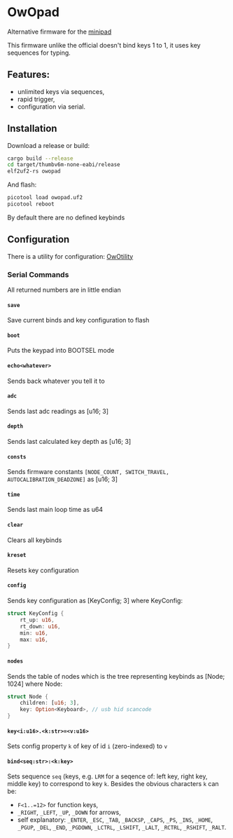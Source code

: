 # OwOpad

Alternative firmware for the [minipad](https://github.com/minipadkb/minipad)

This firmware unlike the official doesn't bind keys 1 to 1, it uses key sequences for typing.

## Features:
* unlimited keys via sequences,
* rapid trigger,
* configuration via serial.

## Installation

Download a release or build:
```bash
cargo build --release
cd target/thumbv6m-none-eabi/release
elf2uf2-rs owopad
```

And flash:
```bash
picotool load owopad.uf2
picotool reboot
```

By default there are no defined keybinds

## Configuration

There is a utility for configuration: [OwOtility](https://github.com/chrontax/owotility)

### Serial Commands
All returned numbers are in little endian

#### `save`
Save current binds and key configuration to flash

#### `boot`
Puts the keypad into BOOTSEL mode

#### `echo<whatever>`
Sends back whatever you tell it to

#### `adc`
Sends last adc readings as [u16; 3]

#### `depth`
Sends last calculated key depth as [u16; 3]

#### `consts`
Sends firmware constants `[NODE_COUNT, SWITCH_TRAVEL, AUTOCALIBRATION_DEADZONE]` as [u16; 3]

#### `time`
Sends last main loop time as u64

#### `clear`
Clears all keybinds

#### `kreset`
Resets key configuration

#### `config`
Sends key configuration as [KeyConfig; 3] where KeyConfig:
```rust
struct KeyConfig {
    rt_up: u16,
    rt_down: u16,
    min: u16,
    max: u16,
}
```

#### `nodes`
Sends the table of nodes which is the tree representing keybinds as [Node; 1024] where Node:
```rust
struct Node {
    children: [u16; 3],
    key: Option<Keyboard>, // usb hid scancode
}
```

#### `key<i:u16>.<k:str>=<v:u16>`
Sets config property `k` of key of id `i` (zero-indexed) to `v`

#### `bind<seq:str>:<k:key>`
Sets sequence `seq` (keys, e.g. `LRM` for a seqence of: left key, right key, middle key) to correspond to key `k`. Besides the obvious characters `k` can be:
* `F<1..=12>` for function keys,
* `_RIGHT`, `_LEFT`, `_UP`, `_DOWN` for arrows,
* self explanatory: `_ENTER`, `_ESC`, `_TAB`, `_BACKSP`, `_CAPS`, `_PS`, `_INS`, `_HOME`, `_PGUP`, `_DEL`, `_END`, `_PGDOWN`, `_LCTRL`, `_LSHIFT`, `_LALT`, `_RCTRL`, `_RSHIFT`, `_RALT`.